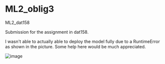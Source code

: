 # ML2_oblig3
ML2_dat158


Submission for the assignment in dat158. 

I wasn't able to actually able to deploy the model fully due to a RuntimeError as shown in the picture.
Some help here would be much appreciated.


![image](https://user-images.githubusercontent.com/69849179/141461582-ef5b61f3-4bcf-4eff-ac2c-c9efd8e94402.png)
